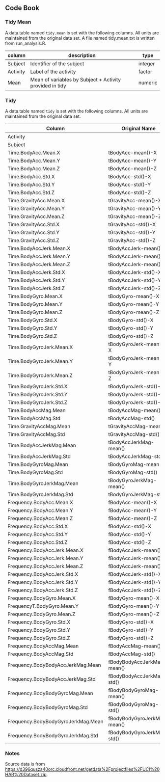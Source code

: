 ## Code Book

### Tidy Mean

A data.table named `tidy.mean` is set with the following columns.  All units are maintained from the original data set. 
A file named tidy.mean.txt is written from run_analysis.R.

| column       | description                                              | type    |
| ------------ | -------------------------------------------------------- | ------- |
| Subject      | Identifier of the subject                                | integer |
| Activity     | Label of the activity                                    | factor  |
| Mean         | Mean of variables by Subject + Activity provided in tidy | numeric |

### Tidy

A data.table named `tidy` is set with the following columns.  All units are maintained from the original data set. 

| Column                             | Original Name               |
| ----------------------------       | --------------------------- |
| Activity                           |                             |
| Subject                            |                             |
| Time.BodyAcc.Mean.X                | tBodyAcc-mean()-X           |
| Time.BodyAcc.Mean.Y                | tBodyAcc-mean()-Y           |
| Time.BodyAcc.Mean.Z                | tBodyAcc-mean()-Z           |
| Time.BodyAcc.Std.X                 | tBodyAcc-std()-X            |
| Time.BodyAcc.Std.Y                 | tBodyAcc-std()-Y            |
| Time.BodyAcc.Std.Z                 | tBodyAcc-std()-Z            |
| Time.GravityAcc.Mean.X             | tGravityAcc-mean()-X        |
| Time.GravityAcc.Mean.Y             | tGravityAcc-mean()-Y        |
| Time.GravityAcc.Mean.Z             | tGravityAcc-mean()-Z        |
| Time.GravityAcc.Std.X              | tGravityAcc-std()-X         |
| Time.GravityAcc.Std.Y              | tGravityAcc-std()-Y         |
| Time.GravityAcc.Std.Z              | tGravityAcc-std()-Z         |
| Time.BodyAccJerk.Mean.X            | tBodyAccJerk-mean()-X       |
| Time.BodyAccJerk.Mean.Y            | tBodyAccJerk-mean()-Y       |
| Time.BodyAccJerk.Mean.Z            | tBodyAccJerk-mean()-Z       |
| Time.BodyAccJerk.Std.X             | tBodyAccJerk-std()-X        |
| Time.BodyAccJerk.Std.Y             | tBodyAccJerk-std()-Y        |
| Time.BodyAccJerk.Std.Z             | tBodyAccJerk-std()-Z        |
| Time.BodyGyro.Mean.X               | tBodyGyro-mean()-X          |
| Time.BodyGyro.Mean.Y               | tBodyGyro-mean()-Y          |
| Time.BodyGyro.Mean.Z               | tBodyGyro-mean()-Z          |
| Time.BodyGyro.Std.X                | tBodyGyro-std()-X           |
| Time.BodyGyro.Std.Y                | tBodyGyro-std()-Y           |
| Time.BodyGyro.Std.Z                | tBodyGyro-std()-Z           |
| Time.BodyGyroJerk.Mean.X           | tBodyGyroJerk-mean()-X      |
| Time.BodyGyroJerk.Mean.Y           | tBodyGyroJerk-mean()-Y      |
| Time.BodyGyroJerk.Mean.Z           | tBodyGyroJerk-mean()-Z      |
| Time.BodyGyroJerk.Std.X            | tBodyGyroJerk-std()-X       |
| Time.BodyGyroJerk.Std.Y            | tBodyGyroJerk-std()-Y       |
| Time.BodyGyroJerk.Std.Z            | tBodyGyroJerk-std()-Z       |
| Time.BodyAccMag.Mean               | tBodyAccMag-mean()          |
| Time.BodyAccMag.Std                | tBodyAccMag-std()           |
| Time.GravityAccMag.Mean            | tGravityAccMag-mean()       |
| Time.GravityAccMag.Std             | tGravityAccMag-std()        |
| Time.BodyAccJerkMag.Mean           | tBodyAccJerkMag-mean()      |
| Time.BodyAccJerkMag.Std            | tBodyAccJerkMag-std()       |
| Time.BodyGyroMag.Mean              | tBodyGyroMag-mean()         |
| Time.BodyGyroMag.Std               | tBodyGyroMag-std()          |
| Time.BodyGyroJerkMag.Mean          | tBodyGyroJerkMag-mean()     |
| Time.BodyGyroJerkMag.Std           | tBodyGyroJerkMag-std()      |
| Frequency.BodyAcc.Mean.X           | fBodyAcc-mean()-X           |
| Frequency.BodyAcc.Mean.Y           | fBodyAcc-mean()-Y           |
| Frequency.BodyAcc.Mean.Z           | fBodyAcc-mean()-Z           |
| Frequency.BodyAcc.Std.X            | fBodyAcc-std()-X            |
| Frequency.BodyAcc.Std.Y            | fBodyAcc-std()-Y            |
| Frequency.BodyAcc.Std.Z            | fBodyAcc-std()-Z            |
| Frequency.BodyAccJerk.Mean.X       | fBodyAccJerk-mean()-X       |
| Frequency.BodyAccJerk.Mean.Y       | fBodyAccJerk-mean()-Y       |
| Frequency.BodyAccJerk.Mean.Z       | fBodyAccJerk-mean()-Z       |
| Frequency.BodyAccJerk.Std.X        | fBodyAccJerk-std()-X        |
| Frequency.BodyAccJerk.Std.Y        | fBodyAccJerk-std()-Y        |
| Frequency.BodyAccJerk.Std.Z        | fBodyAccJerk-std()-Z        |
| Frequency.BodyGyro.Mean.X          | fBodyGyro-mean()-X          |
| FrequencyT.BodyGyro.Mean.Y         | fBodyGyro-mean()-Y          |
| Frequency.BodyGyro.Mean.Z          | fBodyGyro-mean()-Z          |
| Frequency.BodyGyro.Std.X           | fBodyGyro-std()-X           |
| Frequency.BodyGyro.Std.Y           | fBodyGyro-std()-Y           |
| Frequency.BodyGyro.Std.Z           | fBodyGyro-std()-Z           |
| Frequency.BodyAccMag.Mean          | fBodyAccMag-mean()          |
| Frequency.BodyAccMag.Std           | fBodyAccMag-std()           |
| Frequency.BodyBodyAccJerkMag.Mean  | fBodyBodyAccJerkMag-mean()  |
| Frequency.BodyBodyAccJerkMag.Std   | fBodyBodyAccJerkMag-std()   |
| Frequency.BodyBodyGyroMag.Mean     | fBodyBodyGyroMag-mean()     |
| Frequency.BodyBodyGyroMag.Std      | fBodyBodyGyroMag-std()      |
| Frequency.BodyBodyGyroJerkMag.Mean | fBodyBodyGyroJerkMag-mean() |
| Frequency.BodyBodyGyroJerkMag.Std  | fBodyBodyGyroJerkMag-std()  |

### Notes

Source data is from https://d396qusza40orc.cloudfront.net/getdata%2Fprojectfiles%2FUCI%20HAR%20Dataset.zip.
